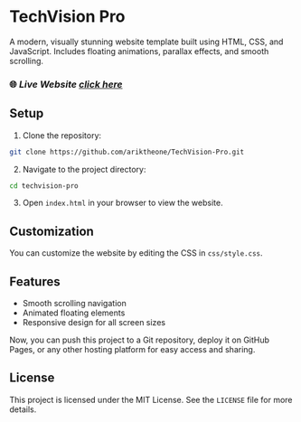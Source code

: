 # TechVision Pro

A modern, visually stunning website template built using HTML, CSS, and JavaScript. Includes floating animations, parallax effects, and smooth scrolling.

### 🌐 ***Live Website*** *[click here](https://techvision-pro.onrender.com)*

## Setup

1. Clone the repository:

```bash
git clone https://github.com/ariktheone/TechVision-Pro.git
```

2. Navigate to the project directory:

```bash
cd techvision-pro
```

3. Open `index.html` in your browser to view the website.

## Customization

You can customize the website by editing the CSS in `css/style.css`.




## Features
  - Smooth scrolling navigation
  - Animated floating elements
  - Responsive design for all screen sizes


Now, you can push this project to a Git repository, deploy it on GitHub Pages, or any other hosting platform for easy access and sharing.

## License

This project is licensed under the MIT License. See the `LICENSE` file for more details.
